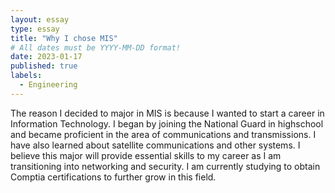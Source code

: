 ```yaml
---
layout: essay
type: essay
title: "Why I chose MIS"
# All dates must be YYYY-MM-DD format!
date: 2023-01-17
published: true
labels:
  - Engineering
---
```


The reason I decided to major in MIS is because I wanted to start a career in Information Technology. I began by joining the National Guard in highschool and became proficient in the area of communications and transmissions. I have also learned about satellite communications and other systems. I believe this major will provide essential skills to my career as I am transitioning into networking and security. I am currently studying to obtain Comptia certifications to further grow in this field.
